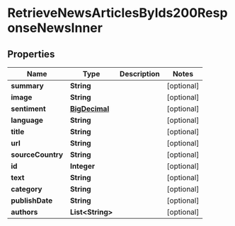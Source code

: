 

# RetrieveNewsArticlesByIds200ResponseNewsInner

## Properties

Name | Type | Description | Notes
------------ | ------------- | ------------- | -------------
**summary** | **String** |  |  [optional]
**image** | **String** |  |  [optional]
**sentiment** | [**BigDecimal**](BigDecimal.md) |  |  [optional]
**language** | **String** |  |  [optional]
**title** | **String** |  |  [optional]
**url** | **String** |  |  [optional]
**sourceCountry** | **String** |  |  [optional]
**id** | **Integer** |  |  [optional]
**text** | **String** |  |  [optional]
**category** | **String** |  |  [optional]
**publishDate** | **String** |  |  [optional]
**authors** | **List&lt;String&gt;** |  |  [optional]




